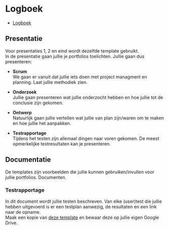 # Logboek

* [Logboek](https://calendar.google.com/calendar?cid=cmw0ZXZpZzMzN2ltc2VlYjQ1MDJoOXI2ZWdAZ3JvdXAuY2FsZW5kYXIuZ29vZ2xlLmNvbQ)

## Presentatie
Voor presentaties 1, 2 en eind wordt dezelfde template gebruikt.  
In de presentatie gaan jullie je portfolios toelichten. Jullie gaan dus presenteren:
* **Scrum**  
We gaan er vanuit dat jullie iets doen met project managment en planning. Laat jullie methodiek zien.

* **Onderzoek**  
Jullie gaan presenteren wat jullie onderzocht hebben en hoe jullie tot de conclusie zijn gekomen.   

* **Ontwerp**  
Natuurlijk gaan jullie vertellen wat jullie van plan zijn/waren om te maken en hoe jullie het aanpakken.

* **Testrapportage**  
Tijdens het testen zijn allemaal dingen naar voren gekomen. De meest opmerkelijke testresultaten kan je presenteren.


## Documentatie
De templates zijn voorbeelden die jullie kunnen gebruiken/invullen voor jullie portfolios. Documenten.

### Testrapportage
In dit document wordt jullie testen beschreven. Van elke (user)test die jullie hebben uitgevoerd is er een testplan aanwezig, de resultaten en een link naar de opname.  
Maak een kopie van [deze template](https://docs.google.com/document/d/1GVerzw073bxFV1_LC7WGpq9_S2qSz38tWkvaA_kYpLM/edit?usp=sharing) en bewaar deze op jullie eigen Google Drive.
